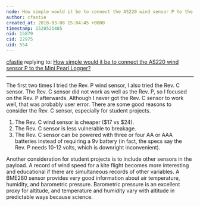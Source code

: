 ```yaml
---
node: How simple would it be to connect the AS220 wind sensor P to the Mini Pearl Logger?
author: cfastie
created_at: 2018-03-08 15:04:45 +0000
timestamp: 1520521485
nid: 15879
cid: 22975
uid: 554
---
```




[cfastie](../profile/cfastie) replying to: [How simple would it be to connect the AS220 wind sensor P to the Mini Pearl Logger?](../notes/warren/03-07-2018/how-simple-would-it-be-to-connect-the-as220-wind-sensor-p-to-the-mini-pearl-logger)

----
The first two times I tried the Rev. P wind sensor, I also tried the Rev. C sensor. The Rev. C sensor did not work as well as the Rev. P, so I focused on the Rev. P afterwards. Although I never got the Rev. C sensor to work well, that was probably user error. There are some good reasons to consider the Rev. C sensor, especially for student projects.

1. The Rev. C wind sensor is cheaper ($17 vs $24).
2. The Rev. C sensor is less vulnerable to breakage.
3. The Rev. C sensor can be powered with three or four AA or AAA batteries instead of  requiring a 9v battery (in fact, the specs say the Rev. P needs 10-12 volts, which is downright inconvenient).

Another consideration for student projects is to include other sensors in the payload. A record of wind speed for a kite flight becomes more interesting and educational if there are simultaneous records of other variables. A BME280 sensor provides very good information about air temperature, humidity, and barometric pressure. Barometric pressure is an excellent proxy for altitude, and temperature and humidity vary with altitude in predictable ways because science.
